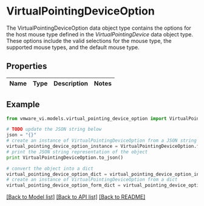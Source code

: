 # VirtualPointingDeviceOption

The VirtualPointingDeviceOption data object type contains the options for the host mouse type defined in the *VirtualPointingDevice* data object type.  These options include the valid selections for the mouse type, the supported mouse types, and the default mouse type. 

## Properties
Name | Type | Description | Notes
------------ | ------------- | ------------- | -------------

## Example

```python
from vmware_vi.models.virtual_pointing_device_option import VirtualPointingDeviceOption

# TODO update the JSON string below
json = "{}"
# create an instance of VirtualPointingDeviceOption from a JSON string
virtual_pointing_device_option_instance = VirtualPointingDeviceOption.from_json(json)
# print the JSON string representation of the object
print VirtualPointingDeviceOption.to_json()

# convert the object into a dict
virtual_pointing_device_option_dict = virtual_pointing_device_option_instance.to_dict()
# create an instance of VirtualPointingDeviceOption from a dict
virtual_pointing_device_option_form_dict = virtual_pointing_device_option.from_dict(virtual_pointing_device_option_dict)
```
[[Back to Model list]](../README.md#documentation-for-models) [[Back to API list]](../README.md#documentation-for-api-endpoints) [[Back to README]](../README.md)


